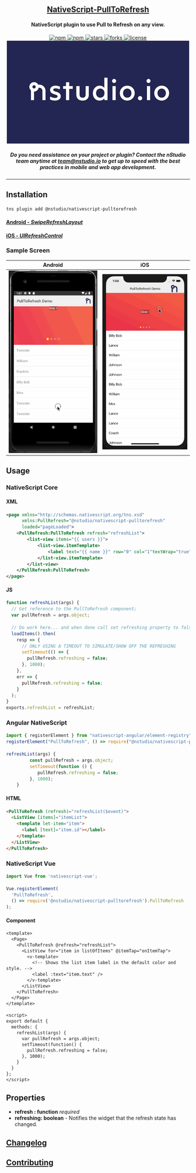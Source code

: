 <a align="center" href="https://www.npmjs.com/package/@nstudio/nativescript-pulltorefresh">
    <h2 align="center">NativeScript-PullToRefresh</h2>
</a>
<h4 align="center">
NativeScript plugin to use Pull to Refresh on any view.
</h4>

<p align="center">
    <a href="https://www.npmjs.com/package/@nstudio/nativescript-pulltorefresh">
        <img src="https://img.shields.io/npm/v/@nstudio/nativescript-pulltorefresh.svg" alt="npm">
    </a>
    <a href="https://www.npmjs.com/package/@nstudio/nativescript-pulltorefresh">
        <img src="https://img.shields.io/npm/dt/@nstudio/nativescript-pulltorefresh.svg?label=npm%20downloads" alt="npm">
    </a>
    <a href="https://github.com/nstudio/nativescript-pulltorefresh/stargazers">
        <img src="https://img.shields.io/github/stars/nstudio/nativescript-pulltorefresh.svg" alt="stars">
    </a>
     <a href="https://github.com/nstudio/nativescript-pulltorefresh/network">
        <img src="https://img.shields.io/github/forks/nstudio/nativescript-pulltorefresh.svg" alt="forks">
    </a>
    <a href="https://github.com/nstudio/nativescript-pulltorefresh/blob/master/LICENSE">
        <img src="https://img.shields.io/github/license/nstudio/nativescript-pulltorefresh.svg" alt="license">
    </a>
    <a href="https://nstudio.io">
      <img src="https://github.com/nstudio/media/blob/master/images/nstudio-banner.png?raw=true" alt="nStudio banner">
    </a>
    <h5 align="center">Do you need assistance on your project or plugin? Contact the nStudio team anytime at <a href="mailto:team@nstudio.io">team@nstudio.io</a> to get up to speed with the best practices in mobile and web app development.
    </h5>
</p>

---

## Installation

`tns plugin add @nstudio/nativescript-pulltorefresh`

#### [Android - _SwipeRefreshLayout_](http://developer.android.com/reference/android/support/v4/widget/SwipeRefreshLayout.html)

#### [iOS - _UIRefreshControl_](https://developer.apple.com/library/ios/documentation/UIKit/Reference/UIRefreshControl_class/)

### Sample Screen

| Android                                        | iOS                                    |
| ---------------------------------------------- | -------------------------------------- |
| ![Android Sample](screens/android_refresh.gif) | ![iOS Sample](screens/ios_refresh.gif) |

## Usage

### NativeScript Core

#### XML

```xml
<page xmlns="http://schemas.nativescript.org/tns.xsd"
      xmlns:PullRefresh="@nstudio/nativescript-pulltorefresh"
      loaded="pageLoaded">
    <PullRefresh:PullToRefresh refresh="refreshList">
        <list-view items="{{ users }}">
            <list-view.itemTemplate>
                <label text="{{ name }}" row="0" col="1"textWrap="true" class="message" />
            </list-view.itemTemplate>
        </list-view>
    </PullRefresh:PullToRefresh>
</page>
```

#### JS

```javascript
function refreshList(args) {
  // Get reference to the PullToRefresh component;
  var pullRefresh = args.object;

  // Do work here... and when done call set refreshing property to false to stop the refreshing
  loadItems().then(
    resp => {
      // ONLY USING A TIMEOUT TO SIMULATE/SHOW OFF THE REFRESHING
      setTimeout(() => {
        pullRefresh.refreshing = false;
      }, 1000);
    },
    err => {
      pullRefresh.refreshing = false;
    }
  );
}
exports.refreshList = refreshList;
```

### Angular NativeScript

```typescript
import { registerElement } from "nativescript-angular/element-registry";
registerElement("PullToRefresh", () => require("@nstudio/nativescript-pulltorefresh").PullToRefresh);

refreshList(args) {
         const pullRefresh = args.object;
         setTimeout(function () {
            pullRefresh.refreshing = false;
         }, 1000);
    }
```

#### HTML

```html
<PullToRefresh (refresh)="refreshList($event)">
  <ListView [items]="itemList">
    <template let-item="item">
      <label [text]="item.id"></label>
    </template>
  </ListView>
</PullToRefresh>
```

### NativeScript Vue

```javascript
import Vue from 'nativescript-vue';

Vue.registerElement(
  'PullToRefresh',
  () => require('@nstudio/nativescript-pulltorefresh').PullToRefresh
);
```

#### Component

```vue
<template>
  <Page>
    <PullToRefresh @refresh="refreshList">
      <ListView for="item in listOfItems" @itemTap="onItemTap">
        <v-template>
          <!-- Shows the list item label in the default color and style. -->
          <label :text="item.text" />
        </v-template>
      </ListView>
    </PullToRefresh>
  </Page>
</template>

<script>
export default {
  methods: {
    refreshList(args) {
      var pullRefresh = args.object;
      setTimeout(function() {
        pullRefresh.refreshing = false;
      }, 1000);
    }
  }
};
</script>
```

## Properties

- **refresh : function** _required_
- **refreshing: boolean** - Notifies the widget that the refresh state has
  changed.

## [Changelog](./CHANGELOG.md)

## [Contributing](./CONTRIBUTING.md)
